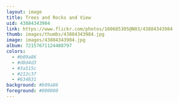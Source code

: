 ```yaml
---
layout: image
title: Trees and Rocks and View
uid: 43884343984
link: https://www.flickr.com/photos/160685305@N03/43884343984
thumb: images/thumbs/43884343984.jpg
image: images/43884343984.jpg
album: 72157671124488797
colors: 
  - #b09a86
  - #d0d4d3
  - #3a515c
  - #212c37
  - #634831
background: #b09a86
foreground: #000000
---
```


